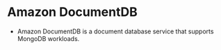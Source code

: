# Amazon DocumentDB

- Amazon DocumentDB is a document database service that supports MongoDB workloads.